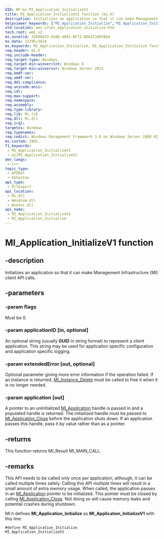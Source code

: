 ```yaml
---
UID: NF:mi.MI_Application_InitializeV1
title: MI_Application_InitializeV1 function (mi.h)
description: Initializes an application so that it can make Management Infrastructure (MI) client API calls.
helpviewer_keywords: ["MI_Application_Initialize","MI_Application_Initialize function [Windows Management Infrastructure (MI)]","MI_Application_InitializeV1","MI_Application_InitializeV1 function [Windows Management Infrastructure (MI)]","mi/MI_Application_Initialize","mi/MI_Application_InitializeV1","wmi_v2.mi_application_initialize"]
old-location: wmi_v2\mi_application_initialize.htm
tech.root: wmi_v2
ms.assetid: 32696A33-820D-4D01-AF71-DDA1F34EFBE0
ms.date: 12/05/2018
ms.keywords: MI_Application_Initialize, MI_Application_Initialize function [Windows Management Infrastructure (MI)], MI_Application_InitializeV1, MI_Application_InitializeV1 function [Windows Management Infrastructure (MI)], mi/MI_Application_Initialize, mi/MI_Application_InitializeV1, wmi_v2.mi_application_initialize
req.header: mi.h
req.include-header: 
req.target-type: Windows
req.target-min-winverclnt: Windows 8
req.target-min-winversvr: Windows Server 2012
req.kmdf-ver: 
req.umdf-ver: 
req.ddi-compliance: 
req.unicode-ansi: 
req.idl: 
req.max-support: 
req.namespace: 
req.assembly: 
req.type-library: 
req.lib: Mi.lib
req.dll: Mi.dll
req.irql: 
targetos: Windows
req.typenames: 
req.redist: Windows Management Framework 3.0 on Windows Server 2008 R2 with SP1,     Windows 7 with SP1, and Windows Server 2008 with SP2
ms.custom: 19H1
f1_keywords:
 - MI_Application_InitializeV1
 - mi/MI_Application_InitializeV1
dev_langs:
 - c++
topic_type:
 - APIRef
 - kbSyntax
api_type:
 - DllExport
api_location:
 - Mi.dll
 - Wmidcom.dll
 - WsmSvc.dll
api_name:
 - MI_Application_InitializeV1
 - MI_Application_Initialize
---
```


# MI_Application_InitializeV1 function


## -description

Initializes an application so that it can make Management Infrastructure (MI) client API 
    calls.

## -parameters

### -param flags

Must be 0.

### -param applicationID [in, optional]

An optional string (usually <b>GUID</b> in string format) to represent a client 
    application. This string may be used for application specific configuration and application specific 
  logging.

### -param extendedError [out, optional]

Optional parameter giving more error information if the operation failed. If an instance is returned, 
      <a href="https://docs.microsoft.com/previous-versions/windows/desktop/api/mi/nf-mi-mi_instance_delete">MI_Instance_Delete</a> must  be called to free it 
      when it is no longer needed.

### -param application [out]

A pointer to an uninitialized <a href="https://docs.microsoft.com/windows/desktop/api/mi/ns-mi-mi_application">MI_Application</a> 
      handle is passed in and a populated handle is returned. The initialized handle must be passed to 
      <a href="https://docs.microsoft.com/previous-versions/windows/desktop/api/mi/nf-mi-mi_application_close">MI_Application_Close</a> before the application 
  shuts down. If an application passes this handle, pass it by value rather than as a pointer.

## -returns

This function returns MI_Result MI_MAIN_CALL.

## -remarks

This API needs to be called only once per application; although, it can be called multiple times safely. 
    Calling this API multiple times will result in a small amount of extra memory usage.  When called, the application 
    passes in an <a href="https://docs.microsoft.com/windows/desktop/api/mi/ns-mi-mi_application">MI_Application</a> pointer to be initialized. 
    This pointer must be closed by calling 
    <a href="https://docs.microsoft.com/previous-versions/windows/desktop/api/mi/nf-mi-mi_application_close">MI_Application_Close</a>. Not doing so will cause 
    memory leaks and potential crashes during shutdown.

MI.h defines 
     <b>MI_Application_Initialize</b> as 
   <b>MI_Application_InitializeV1</b> with this 
     line:

<code>#define MI_Application_Initialize MI_Application_InitializeV1</code>

